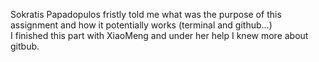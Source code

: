 
Sokratis Papadopulos fristly told me what was the purpose of this assignment and how it potentially works (terminal and github...)  
I finished this part with XiaoMeng and under her help I knew more about gitbub.
